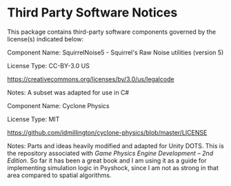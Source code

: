 # Third Party Software Notices

This package contains third-party software components governed by the license(s)
indicated below:

Component Name: SquirrelNoise5 - Squirrel's Raw Noise utilities (version 5)

License Type: CC-BY-3.0 US

<https://creativecommons.org/licenses/by/3.0/us/legalcode>

Notes: A subset was adapted for use in C\#

Component Name: Cyclone Physics

License Type: MIT

<https://github.com/idmillington/cyclone-physics/blob/master/LICENSE>

Notes: Parts and ideas heavily modified and adapted for Unity DOTS. This is the
repository associated with *Game Physics Engine Development – 2nd Edition*. So
far it has been a great book and I am using it as a guide for implementing
simulation logic in Psyshock, since I am not as strong in that area compared to
spatial algorithms.
